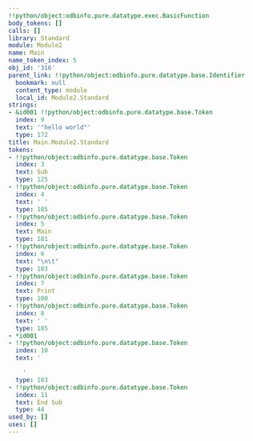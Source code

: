 ```yaml
---
!!python/object:odbinfo.pure.datatype.exec.BasicFunction
body_tokens: []
calls: []
library: Standard
module: Module2
name: Main
name_token_index: 5
obj_id: '316'
parent_link: !!python/object:odbinfo.pure.datatype.base.Identifier
  bookmark: null
  content_type: module
  local_id: Module2.Standard
strings:
- &id001 !!python/object:odbinfo.pure.datatype.base.Token
  index: 9
  text: '"hello world"'
  type: 172
title: Main.Module2.Standard
tokens:
- !!python/object:odbinfo.pure.datatype.base.Token
  index: 3
  text: Sub
  type: 125
- !!python/object:odbinfo.pure.datatype.base.Token
  index: 4
  text: ' '
  type: 185
- !!python/object:odbinfo.pure.datatype.base.Token
  index: 5
  text: Main
  type: 181
- !!python/object:odbinfo.pure.datatype.base.Token
  index: 6
  text: "\n\t"
  type: 183
- !!python/object:odbinfo.pure.datatype.base.Token
  index: 7
  text: Print
  type: 100
- !!python/object:odbinfo.pure.datatype.base.Token
  index: 8
  text: ' '
  type: 185
- *id001
- !!python/object:odbinfo.pure.datatype.base.Token
  index: 10
  text: '

    '
  type: 183
- !!python/object:odbinfo.pure.datatype.base.Token
  index: 11
  text: End Sub
  type: 44
used_by: []
uses: []
---
```

